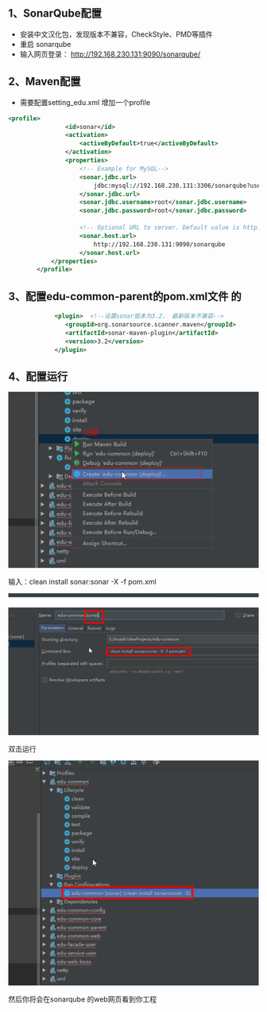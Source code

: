 ## 1、SonarQube配置
- 安装中文汉化包，发现版本不兼容，CheckStyle、PMD等插件
- 重启 sonarqube
- 输入网页登录： http://192.168.230.131:9090/sonarqube/

## 2、Maven配置
- 需要配置setting_edu.xml 增加一个profile
````xml
<profile>
				<id>sonar</id>
				<activation>
					<activeByDefault>true</activeByDefault>
				</activation>
				<properties>
					<!-- Example for MySQL-->
					<sonar.jdbc.url>
						jdbc:mysql://192.168.230.131:3306/sonarqube?useUnicode=true&amp;characterEncoding=utf8
					</sonar.jdbc.url>
					<sonar.jdbc.username>root</sonar.jdbc.username>
					<sonar.jdbc.password>root</sonar.jdbc.password>

					<!-- Optional URL to server. Default value is http://localhost:9000 -->
					<sonar.host.url>
						http://192.168.230.131:9090/sonarqube
					</sonar.host.url>
			</properties>
		</profile>
````
## 3、配置edu-common-parent的pom.xml文件 的<plugins>
````xml
             <plugin>  <!--设置sonar版本为3.2， 最新版本不兼容-->
                <groupId>org.sonarsource.scanner.maven</groupId>
                <artifactId>sonar-maven-plugin</artifactId>
                <version>3.2</version>
             </plugin>
````

## 4、配置运行

![步骤一](img/sonar使用1.png)

输入：clean install sonar:sonar -X -f pom.xml

![步骤二](img/sonar使用2.png)

双击运行

![步骤三](img/sonar使用3.png)

然后你将会在sonarqube 的web网页看到你工程